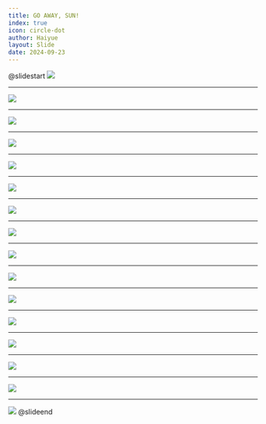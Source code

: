 ```yaml
---
title: GO AWAY, SUN!
index: true
icon: circle-dot
author: Haiyue
layout: Slide
date: 2024-09-23
---
```

 
@slidestart
![](/reading/english/Level-M/GO%20AWAY,%20SUN!/001.webp)

---

![](/reading/english/Level-M/GO%20AWAY,%20SUN!/002.webp)

---

![](/reading/english/Level-M/GO%20AWAY,%20SUN!/003.webp)

---

![](/reading/english/Level-M/GO%20AWAY,%20SUN!/004.webp)

---

![](/reading/english/Level-M/GO%20AWAY,%20SUN!/005.webp)

---

![](/reading/english/Level-M/GO%20AWAY,%20SUN!/006.webp)

---

![](/reading/english/Level-M/GO%20AWAY,%20SUN!/007.webp)

---

![](/reading/english/Level-M/GO%20AWAY,%20SUN!/008.webp)

---

![](/reading/english/Level-M/GO%20AWAY,%20SUN!/009.webp)

---

![](/reading/english/Level-M/GO%20AWAY,%20SUN!/010.webp)

---

![](/reading/english/Level-M/GO%20AWAY,%20SUN!/011.webp)

---

![](/reading/english/Level-M/GO%20AWAY,%20SUN!/012.webp)

---

![](/reading/english/Level-M/GO%20AWAY,%20SUN!/013.webp)

---

![](/reading/english/Level-M/GO%20AWAY,%20SUN!/014.webp)

---

![](/reading/english/Level-M/GO%20AWAY,%20SUN!/015.webp)

---

![](/reading/english/Level-M/GO%20AWAY,%20SUN!/016.webp)
@slideend